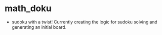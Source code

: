 # math_doku
- sudoku with a twist! Currently creating the logic for sudoku solving and generating an initial board.
